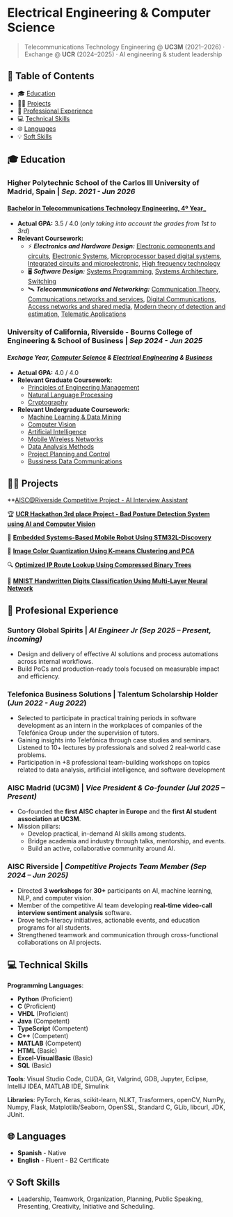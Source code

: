 # Electrical Engineering & Computer Science

> Telecommunications Technology Engineering @ **UC3M** (2021–2026) · Exchange @ **UCR** (2024–2025) · AI engineering & student leadership

## 🧭 Table of Contents
- 🎓 [Education](#education)
- 👨‍💻 [Projects](#projects)
- 💼 [Professional Experience](#professional-experience)
- 💻 [Technical Skills](#technical-skills)
- 🌐 [Languages](#languages)
- 💡 [Soft Skills](#soft-skills)

## 🎓 Education
### **Higher Polytechnic School of the Carlos III University of Madrid, Spain** | *Sep. 2021 - Jun 2026*
#### [Bachelor in Telecommunications Technology Engineering, 4º Year_](https://www.uc3m.es/bachelor-degree/telecommunication)
- **Actual GPA:** 3.5 / 4.0 (_only taking into account the grades from 1st to 3rd_)
- **Relevant Coursework:**
   - ⚡ **_Electronics and Hardware Design:_** [Electronic components and circuits](https://aplicaciones.uc3m.es/cpa/generaFicha?est=252&anio=2024&plan=445&asig=15374&idioma=2), [Electronic Systems](https://aplicaciones.uc3m.es/cpa/generaFicha?est=252&plan=445&asig=15383&idioma=2), [Microprocessor based digital systems](https://aplicaciones.uc3m.es/cpa/generaFicha?est=252&plan=445&asig=15380&idioma=2), [Integrated circuits and microelectronic](https://aplicaciones.uc3m.es/cpa/generaFicha?est=252&plan=445&asig=15389&idioma=2), [High frequency technology](https://aplicaciones.uc3m.es/cpa/generaFicha?est=252&plan=445&asig=15387&idioma=2)
   - 🖥️ **_Software Design:_** [Systems Programming](https://aplicaciones.uc3m.es/cpa/generaFicha?est=252&plan=445&asig=15370&idioma=2), [Systems Architecture](https://aplicaciones.uc3m.es/cpa/generaFicha?est=252&plan=445&asig=15376&idioma=2), [Switching](https://aplicaciones.uc3m.es/cpa/generaFicha?est=252&plan=445&asig=15390&idioma=2)
   - 🛰️ **_Telecommunications and Networking:_** [Communication Theory](https://aplicaciones.uc3m.es/cpa/generaFicha?est=252&plan=445&asig=15381&idioma=2), [Communications networks and services](https://aplicaciones.uc3m.es/cpa/generaFicha?est=252&plan=445&asig=15379&idioma=2), [Digital Communications](https://aplicaciones.uc3m.es/cpa/generaFicha?est=252&plan=445&asig=15385&idioma=2), [Access networks and shared media](https://aplicaciones.uc3m.es/cpa/generaFicha?est=252&plan=445&asig=15375&idioma=2), [Modern theory of detection and estimation](https://aplicaciones.uc3m.es/cpa/generaFicha?est=252&plan=445&asig=15938&idioma=2), [Telematic Applications](https://aplicaciones.uc3m.es/cpa/generaFicha?est=252&plan=445&asig=16101&idioma=2)
  
### **University of California, Riverside - Bourns College of Engineering & School of Business** | *Sep 2024 - Jun 2025*
#### _Exchage Year, [Computer Science](https://www1.cs.ucr.edu/programs/undergraduate/computer-science) & [Electrical Engineering](https://www.ece.ucr.edu/undergraduate-program) & [Business](https://business.ucr.edu/undergraduate/major)_
-  **Actual GPA:** 4.0 / 4.0
-  **Relevant Graduate Coursework:**
    - [Principles of Engineering Management](https://msol.ucr.edu/courses/engr203)
    - [Natural Language Processing](https://www.coursicle.com/ucr/courses/CS/222/)
    - [Cryptography](https://www.coursicle.com/ucr/courses/CS/216/)
-  **Relevant Undergraduate Coursework:**
    -  [Machine Learning & Data Mining](https://www.coursicle.com/ucr/courses/CS/171/)
    -  [Computer Vision](https://www.coursicle.com/ucr/courses/EE/146/)
    -  [Artificial Intelligence](https://www.coursicle.com/ucr/courses/CS/170/)
    -  [Mobile Wireless Networks](https://www.coursicle.com/ucr/courses/CS/169/)
    -  [Data Analysis Methods](https://www.coursicle.com/ucr/courses/CS/105/)
    -  [Project Planning and Control](https://www.coursicle.com/ucr/courses/BUS/128/)
    -  [Bussiness Data Communications](https://www.coursicle.com/ucr/courses/BUS/175/)

## 👨‍💻 Projects
  **[AISC@Riverside Competitive Project - AI Interview Assistant](https://github.com/alfonsomayoral/AISC_Competitive_Project_Web)

🏆 **[UCR Hackathon 3rd place Project - Bad Posture Detection System using AI and Computer Vision](https://github.com/alfonsomayoral/BearHack_Project/tree/main)**

🤖 **[Embedded Systems-Based Mobile Robot Using STM32L-Discovery](https://github.com/alfonsomayoral/Embedded-Systems-Based-Mobile-Robot-Using-STM32L-Discovery)**

🎨 **[Image Color Quantization Using K-means Clustering and PCA](https://github.com/alfonsomayoral/ImageColorQuantization_PythonProject)**

🔍 **[Optimized IP Route Lookup Using Compressed Binary Trees](https://github.com/alfonsomayoral/Optimized-IP-Route-Lookup-Using-Compressed-Binary-Trees)**

🔢 **[MNIST Handwritten Digits Classification Using Multi-Layer Neural Network](https://github.com/alfonsomayoral/MNIST-Handwritten-Digit-Classification-Using-a-Multi-Layer-Neural-Network)**

## 💼 Profesional Experience
### **Suntory Global Spirits** | *AI Engineer Jr* *(Sep 2025 – Present, incoming)*
- Design and delivery of effective AI solutions and process automations across internal workflows.
- Build PoCs and production-ready tools focused on measurable impact and efficiency.

### **Telefonica Business Solutions |  Talentum Scholarship Holder (_Jun 2022 - Aug 2022_)**
- Selected to participate in practical training periods in software development as an intern in the workplaces of companies of the Telefónica Group under the supervision of tutors.
- Gaining insights into Telefónica through case studies and seminars. Listened to 10+ lectures by professionals and solved 2 real-world case problems.
- Participation in +8 professional team-building workshops on topics related to data analysis, artificial intelligence, and software development

### **AISC Madrid (UC3M)** | *Vice President & Co-founder* *(Jul 2025 – Present)*
- Co-founded the **first AISC chapter in Europe** and the **first AI student association at UC3M**.
- Mission pillars:
  -  Develop practical, in-demand AI skills among students.
  -  Bridge academia and industry through talks, mentorship, and events.
  -  Build an active, collaborative community around AI.

### **AISC Riverside** | *Competitive Projects Team Member* *(Sep 2024 – Jun 2025)*
- Directed **3 workshops** for **30+** participants on AI, machine learning, NLP, and computer vision.
- Member of the competitive AI team developing **real-time video-call interview sentiment analysis** software.
- Drove tech-literacy initiatives, actionable events, and education programs for all students.
- Strengthened teamwork and communication through cross-functional collaborations on AI projects.


## 💻 Technical Skills
**Programming Languages**:
   - **Python** (Proficient)
   - **C** (Proficient)
   - **VHDL** (Proficient)
   - **Java** (Competent)
   - **TypeScript** (Competent)
   - **C++** (Competent)
   - **MATLAB** (Competent)
   - **HTML** (Basic)
   - **Excel-VisualBasic** (Basic)
   - **SQL** (Basic)

**Tools**: Visual Studio Code, CUDA, Git, Valgrind, GDB, Jupyter, Eclipse, IntelliJ IDEA, MATLAB IDE, Simulink

**Libraries**: PyTorch, Keras, scikit-learn, NLKT, Trasformers, openCV, NumPy, Numpy, Flask, Matplotlib/Seaborn, OpenSSL, Standard C, GLib, libcurl, JDK, JUnit.

## 🌐 Languages 
- **Spanish** - Native
- **English** - Fluent - B2 Certificate

## 💡 Soft Skills
- Leadership, Teamwork, Organization, Planning, Public Speaking, Presenting, Creativity, Initiative and Scheduling.

